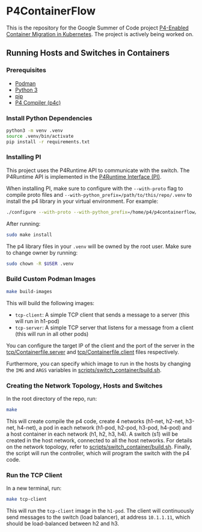 # P4ContainerFlow

This is the repository for the Google Summer of Code project [P4-Enabled Container Migration in Kubernetes](https://summerofcode.withgoogle.com/programs/2024/projects/sYbpOJhD). The project is actively being worked on.


## Running Hosts and Switches in Containers

### Prerequisites
- [Podman](https://podman.io/docs/installation)
- [Python 3](https://www.python.org/downloads/)
- [pip](https://pip.pypa.io/en/stable/installation/)
- [P4 Compiler (p4c)](https://github.com/p4lang/p4c)

### Install Python Dependencies
```bash
python3 -m venv .venv
source .venv/bin/activate
pip install -r requirements.txt
```

### Installing PI
This project uses the P4Runtime API to communicate with the switch. The P4Runtime API is implemented in the [P4Runtime Interface (PI)](https://github.com/p4lang/PI).

When installing PI, make sure to configure with the `--with-proto` flag to compile proto files and `--with-python_prefix=/path/to/this/repo/.venv` to install the p4 library in your virtual environment. For example:
```bash
./configure --with-proto --with-python_prefix=/home/p4/p4containerflow/.venv
```
After running:
```bash
sudo make install
```
The p4 library files in your `.venv` will be owned by the root user. Make sure to change owner by running:
```bash
sudo chown -R $USER .venv
``` 



### Build Custom Podman Images
```bash
make build-images
```
This will build the following images:
- `tcp-client`: A simple TCP client that sends a message to a server (this will run in h1-pod)
- `tcp-server`: A simple TCP server that listens for a message from a client (this will run in all other pods)

You can configure the target IP of the client and the port of the server in the [tcp/Containerfile.server](tcp/Containerfile.server) and [tcp/Containerfile.client](tcp/Containerfile.client) files respectively.

Furthermore, you can specify which image to run in the hosts by changing the `IMG` and `ARGS` variables in [scripts/switch_container/build.sh](scripts/switch_container/build.sh).

### Creating the Network Topology, Hosts and Switches
In the root directory of the repo, run:
```bash
make
```
This will create compile the p4 code, create 4 networks (h1-net, h2-net, h3-net, h4-net), a pod in each network (h1-pod, h2-pod, h3-pod, h4-pod) and a host container in each network (h1, h2, h3, h4). A switch (s1) will be created in the host network, connected to all the host networks. For details on the network topology, refer to [scripts/switch_container/build.sh](scripts/switch_container/build.sh).
Finally, the script will run the controller, which will program the switch with the p4 code.

### Run the TCP Client
In a new terminal, run:
```bash
make tcp-client
```
This will run the `tcp-client` image in the `h1-pod`. The client will continuously send messages to the switch (load balancer), at address `10.1.1.11`, which should be load-balanced between h2 and h3.